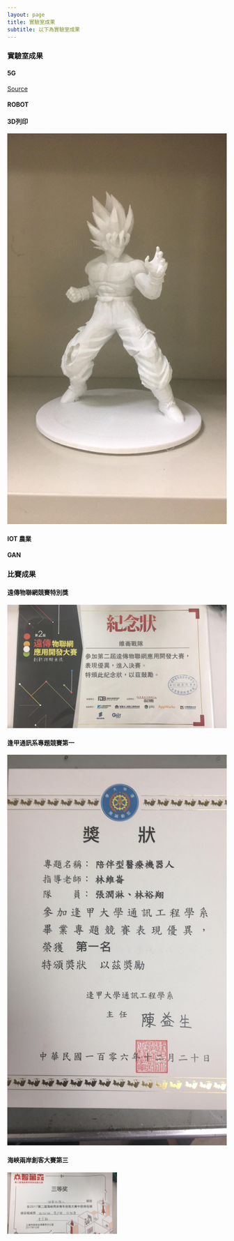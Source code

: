 ```yaml
---
layout: page
title: 實驗室成果
subtitle: 以下為實驗室成果
---
```


### 實驗室成果

#### 5G


[Source](http://ieeexplore.ieee.org/search/searchresult.jsp?searchWithin=%22Authors%22:.QT.Wei-Lun%20Lin.QT.&newsearch=true)

#### ROBOT

#### 3D列印

![avatar](/img/3Dprint.jpg)


#### IOT 農業

#### GAN


### 比賽成果

#### 遠傳物聯網競賽特別獎

![avatar](/img/hi.jpg)

#### 逢甲通訊系專題競賽第一

![avatar](/img/fcucomp.jpg)

#### 海峽兩岸創客大賽第三

<img src="/img/china.jpg"  width="50%" height="50%" />

